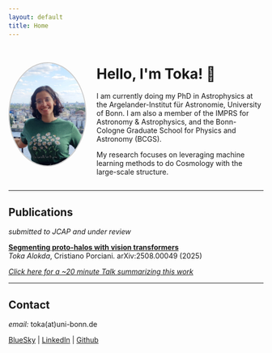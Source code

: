 ```yaml
---
layout: default
title: Home
---
```


<div style="display: flex; align-items: center; gap: 20px;">

  <img src="portrait.png" width="150" style="border-radius: 50%; border: 2px solid #ccc;">

  <div>
    <h1>Hello, I'm Toka! 👋</h1>
    <p>
      I am currently doing my PhD in Astrophysics at the Argelander-Institut für Astronomie, University of Bonn. 
      I am also a member of the IMPRS for Astronomy & Astrophysics, and the Bonn-Cologne Graduate School for Physics and Astronomy (BCGS).
    </p>
    <p>
      My research focuses on leveraging machine learning methods to do Cosmology with the large-scale structure.
    </p>
  </div>

</div>


---

## Publications

*submitted to JCAP and under review*

**[Segmenting proto-halos with vision transformers](https://arxiv.org/abs/2508.00049)**  
*Toka Alokda*, Cristiano Porciani. arXiv:2508.00049 (2025)

[*Click here for a ~20 minute Talk summarizing this work*](https://videos.univ-grenoble-alpes.fr/video/33651-2025_07_24_16_11_toka-alokda/)

---

## Contact

*email:* toka(at)uni-bonn.de

[BlueSky](https://bsky.app/profile/astrotoka.bsky.social) | [LinkedIn](https://www.linkedin.com/in/tokaalokda) | [Github](https://github.com/tokaalokda)

